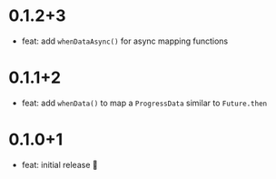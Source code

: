 # 0.1.2+3
- feat: add `whenDataAsync()` for async mapping functions

# 0.1.1+2
- feat: add `whenData()` to map a `ProgressData` similar to `Future.then`

# 0.1.0+1

- feat: initial release 🎉
